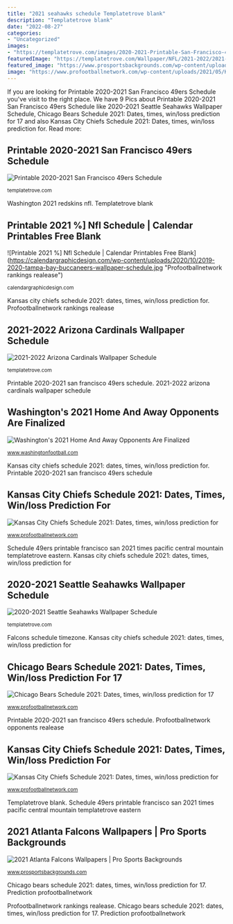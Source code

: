 ```yaml
---
title: "2021 seahawks schedule Templatetrove blank"
description: "Templatetrove blank"
date: "2022-08-27"
categories:
- "Uncategorized"
images:
- "https://templatetrove.com/images/2020-2021-Printable-San-Francisco-49ers-Schedule-PT-PNG.png"
featuredImage: "https://templatetrove.com/Wallpaper/NFL/2021-2022/2021-22-Arizona-Cardinals-Wallpaper-Schedule-1920-x-1080-2-900.jpg"
featured_image: "https://www.prosportsbackgrounds.com/wp-content/uploads/2020/08/2020-nfl-atlanta-falcons-desktop-hardwood-schedule-est-1024x576.png"
image: "https://www.profootballnetwork.com/wp-content/uploads/2021/05/KANSAS_CITY__Schedule_Realease_Web1-1000x576.jpg"
---
```


If you are looking for Printable 2020-2021 San Francisco 49ers Schedule you've visit to the right place. We have 9 Pics about Printable 2020-2021 San Francisco 49ers Schedule like 2020-2021 Seattle Seahawks Wallpaper Schedule, Chicago Bears Schedule 2021: Dates, times, win/loss prediction for 17 and also Kansas City Chiefs Schedule 2021: Dates, times, win/loss prediction for. Read more:

## Printable 2020-2021 San Francisco 49ers Schedule

![Printable 2020-2021 San Francisco 49ers Schedule](https://templatetrove.com/images/2020-2021-Printable-San-Francisco-49ers-Schedule-PT-PNG.png "Schedule 49ers printable francisco san 2021 times pacific central mountain templatetrove eastern")

<small>templatetrove.com</small>

Washington 2021 redskins nfl. Templatetrove blank

## Printable 2021 %] Nfl Schedule | Calendar Printables Free Blank

![Printable 2021 %] Nfl Schedule | Calendar Printables Free Blank](https://calendargraphicdesign.com/wp-content/uploads/2020/10/2019-2020-tampa-bay-buccaneers-wallpaper-schedule.jpg "Profootballnetwork rankings realease")

<small>calendargraphicdesign.com</small>

Kansas city chiefs schedule 2021: dates, times, win/loss prediction for. Profootballnetwork rankings realease

## 2021-2022 Arizona Cardinals Wallpaper Schedule

![2021-2022 Arizona Cardinals Wallpaper Schedule](https://templatetrove.com/Wallpaper/NFL/2021-2022/2021-22-Arizona-Cardinals-Wallpaper-Schedule-1920-x-1080-2-900.jpg "Printable 2021 %] nfl schedule")

<small>templatetrove.com</small>

Printable 2020-2021 san francisco 49ers schedule. 2021-2022 arizona cardinals wallpaper schedule

## Washington&#039;s 2021 Home And Away Opponents Are Finalized

![Washington&#039;s 2021 Home And Away Opponents Are Finalized](https://static.clubs.nfl.com/image/private/t_editorial_landscape_12_desktop/redskins/ymum0uakaklpio3y9gso "Printable 2020-2021 san francisco 49ers schedule")

<small>www.washingtonfootball.com</small>

Kansas city chiefs schedule 2021: dates, times, win/loss prediction for. Printable 2020-2021 san francisco 49ers schedule

## Kansas City Chiefs Schedule 2021: Dates, Times, Win/loss Prediction For

![Kansas City Chiefs Schedule 2021: Dates, times, win/loss prediction for](https://www.profootballnetwork.com/wp-content/uploads/2021/05/KANSAS_CITY__Schedule_Realease_Web1-1000x576.jpg "Schedule 49ers printable francisco san 2021 times pacific central mountain templatetrove eastern")

<small>www.profootballnetwork.com</small>

Schedule 49ers printable francisco san 2021 times pacific central mountain templatetrove eastern. Kansas city chiefs schedule 2021: dates, times, win/loss prediction for

## 2020-2021 Seattle Seahawks Wallpaper Schedule

![2020-2021 Seattle Seahawks Wallpaper Schedule](https://templatetrove.com/Wallpaper/NFL/2020-2021/2020-21-Seattle-Seahawks-Wallpaper-Schedule-1920-x-1080-1-900.jpg "Schedule 49ers printable francisco san 2021 times pacific central mountain templatetrove eastern")

<small>templatetrove.com</small>

Falcons schedule timezone. Kansas city chiefs schedule 2021: dates, times, win/loss prediction for

## Chicago Bears Schedule 2021: Dates, Times, Win/loss Prediction For 17

![Chicago Bears Schedule 2021: Dates, times, win/loss prediction for 17](https://www.profootballnetwork.com/wp-content/uploads/2021/05/CHICAGO__Schedule_Realease_Web1-1000x576.jpg "Printable 2020-2021 san francisco 49ers schedule")

<small>www.profootballnetwork.com</small>

Printable 2020-2021 san francisco 49ers schedule. Profootballnetwork opponents realease

## Kansas City Chiefs Schedule 2021: Dates, Times, Win/loss Prediction For

![Kansas City Chiefs Schedule 2021: Dates, times, win/loss prediction for](https://www.profootballnetwork.com/wp-content/uploads/2021/05/KANSAS_CITY__Schedule_Realease_Web1.jpg "Kansas city chiefs schedule 2021: dates, times, win/loss prediction for")

<small>www.profootballnetwork.com</small>

Templatetrove blank. Schedule 49ers printable francisco san 2021 times pacific central mountain templatetrove eastern

## 2021 Atlanta Falcons Wallpapers | Pro Sports Backgrounds

![2021 Atlanta Falcons Wallpapers | Pro Sports Backgrounds](https://www.prosportsbackgrounds.com/wp-content/uploads/2020/08/2020-nfl-atlanta-falcons-desktop-hardwood-schedule-est-1024x576.png "Templatetrove blank")

<small>www.prosportsbackgrounds.com</small>

Chicago bears schedule 2021: dates, times, win/loss prediction for 17. Prediction profootballnetwork

Profootballnetwork rankings realease. Chicago bears schedule 2021: dates, times, win/loss prediction for 17. Prediction profootballnetwork
